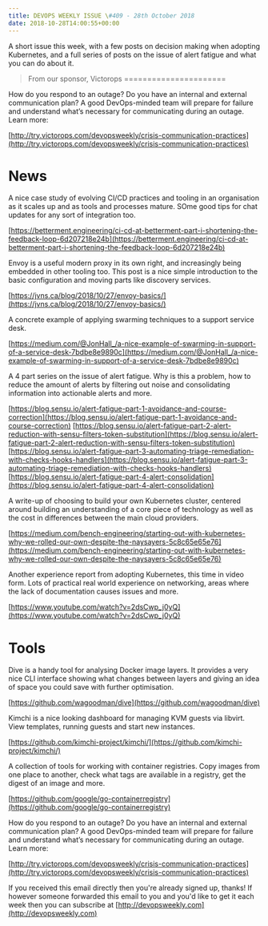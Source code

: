 ```yaml
---
title: DEVOPS WEEKLY ISSUE \#409 - 28th October 2018 
date: 2018-10-28T14:00:55+00:00
---
```


A short issue this week, with a few posts on decision making when adopting Kubernetes, and a full series of posts on the issue of alert fatigue and what you can do about it.


>From our sponsor, Victorops
======================

How do you respond to an outage? Do you have an internal and external communication plan? A good DevOps-minded team will prepare for failure and understand what’s necessary for communicating during an outage. Learn more:

[http://try.victorops.com/devopsweekly/crisis-communication-practices](http://try.victorops.com/devopsweekly/crisis-communication-practices)


News
====

A nice case study of evolving CI/CD practices and tooling in an organisation as it scales up and as tools and processes mature. SOme good tips for chat updates for any sort of integration too.

[https://betterment.engineering/ci-cd-at-betterment-part-i-shortening-the-feedback-loop-6d207218e24b](https://betterment.engineering/ci-cd-at-betterment-part-i-shortening-the-feedback-loop-6d207218e24b)


Envoy is a useful modern proxy in its own right, and increasingly being embedded in other tooling too. This post is a nice simple introduction to the basic configuration and moving parts like discovery services.

[https://jvns.ca/blog/2018/10/27/envoy-basics/](https://jvns.ca/blog/2018/10/27/envoy-basics/)


A concrete example of applying swarming techniques to a support service desk.

[https://medium.com/@JonHall_/a-nice-example-of-swarming-in-support-of-a-service-desk-7bdbe8e9890c](https://medium.com/@JonHall_/a-nice-example-of-swarming-in-support-of-a-service-desk-7bdbe8e9890c)


A 4 part series on the issue of alert fatigue. Why is this a problem, how to reduce the amount of alerts by filtering out noise and consolidating information into actionable alerts and more.

[https://blog.sensu.io/alert-fatigue-part-1-avoidance-and-course-correction](https://blog.sensu.io/alert-fatigue-part-1-avoidance-and-course-correction)
[https://blog.sensu.io/alert-fatigue-part-2-alert-reduction-with-sensu-filters-token-substitution](https://blog.sensu.io/alert-fatigue-part-2-alert-reduction-with-sensu-filters-token-substitution)
[https://blog.sensu.io/alert-fatigue-part-3-automating-triage-remediation-with-checks-hooks-handlers](https://blog.sensu.io/alert-fatigue-part-3-automating-triage-remediation-with-checks-hooks-handlers)
[https://blog.sensu.io/alert-fatigue-part-4-alert-consolidation](https://blog.sensu.io/alert-fatigue-part-4-alert-consolidation)


A write-up of choosing to build your own Kubernetes cluster, centered around building an understanding of a core piece of technology as well as the cost in differences between the main cloud providers.

[https://medium.com/bench-engineering/starting-out-with-kubernetes-why-we-rolled-our-own-despite-the-naysayers-5c8c65e65e76](https://medium.com/bench-engineering/starting-out-with-kubernetes-why-we-rolled-our-own-despite-the-naysayers-5c8c65e65e76)


Another experience report from adopting Kubernetes, this time in video form. Lots of practical real world experience on networking, areas where the lack of documentation causes issues and more.

[https://www.youtube.com/watch?v=2dsCwp_j0yQ](https://www.youtube.com/watch?v=2dsCwp_j0yQ)


Tools
====

Dive is a handy tool for analysing Docker image layers. It provides a very nice CLI interface showing what changes between layers and giving an idea of space you could save with further optimisation.

[https://github.com/wagoodman/dive](https://github.com/wagoodman/dive)


Kimchi is a nice looking dashboard for managing KVM guests via libvirt. View templates, running guests and start new instances.

[https://github.com/kimchi-project/kimchi/](https://github.com/kimchi-project/kimchi/)


A collection of tools for working with container registries. Copy images from one place to another, check what tags are available in a registry, get the digest of an image and more.

[https://github.com/google/go-containerregistry](https://github.com/google/go-containerregistry)


How do you respond to an outage? Do you have an internal and external communication plan? A good DevOps-minded team will prepare for failure and understand what’s necessary for communicating during an outage. Learn more:

[http://try.victorops.com/devopsweekly/crisis-communication-practices](http://try.victorops.com/devopsweekly/crisis-communication-practices)


If you received this email directly then you're already signed up, thanks! If however someone forwarded this email to you and you'd like to get it each week then you can subscribe at [http://devopsweekly.com](http://devopsweekly.com)

